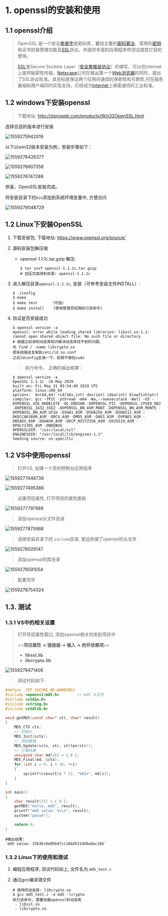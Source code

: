 # 1. openssl的安装和使用

## 1.1 openssl介绍

> OpenSSL 是一个安全[套接字](https://baike.baidu.com/item/%E5%A5%97%E6%8E%A5%E5%AD%97)层密码库，囊括主要的[密码算法](https://baike.baidu.com/item/%E5%AF%86%E7%A0%81%E7%AE%97%E6%B3%95)、常用的[密钥](https://baike.baidu.com/item/%E5%AF%86%E9%92%A5)和证书封装管理功能及[SSL](https://baike.baidu.com/item/SSL)协议，并提供丰富的应用程序供测试或其它目的使用。 
>
> [SSL](https://baike.baidu.com/item/SSL)是Secure Sockets Layer（[安全套接层协议](https://baike.baidu.com/item/%E5%AE%89%E5%85%A8%E5%A5%97%E6%8E%A5%E5%B1%82%E5%8D%8F%E8%AE%AE)）的缩写，可以在Internet上提供秘密性传输。[Netscape](https://baike.baidu.com/item/Netscape)公司在推出第一个[Web浏览器](https://baike.baidu.com/item/Web%E6%B5%8F%E8%A7%88%E5%99%A8)的同时，提出了SSL协议标准。其目标是保证两个应用间通信的保密性和可靠性,可在服务器端和用户端同时实现支持。已经成为[Internet](https://baike.baidu.com/item/Internet)上保密通讯的工业标准。 

## 1.2 windows下安装openssl

> 下载地址: http://slproweb.com/products/Win32OpenSSL.html

选择合适的版本进行安装

![1559275942019](assets/1559275942019.png)

以下以win32版本安装为例，安装步骤如下：

![1559276426377](assets/1559276426377.png)

![1559276607358](assets/1559276607358.png)

![1559276747288](assets/1559276747288.png)

恭喜，OpenSSL安装完成。

将安装目录下的`bin`添加到系统环境变量中, 方便访问

![1559279048729](assets/1559279048729.png)

## 1.2 Linux下安装OpenSSL

1. 下载安装包, 下载地址:  <https://www.openssl.org/source/>

2. 源码安装包解压缩

   - openssl-1.1.1c.tar.gzip 解压:

     ```shell
     $ tar zxvf openssl-1.1.1c.tar.gzip
     # 加压完成得到目录: openssl-1.1.1c
     ```

3. 进入解压目录`openssl-1.1.1c`, 安装（可参考安装文件INSTALL）:

   ```shell
   $ ./config
   $ make
   $ make test 		（可选）
   $ make install	 (使用管理员权限执行该命令)
   ```

4. 验证是否安装成功

   ```shell
   $ openssl version -a
   openssl: error while loading shared libraries: libssl.so.1.1: cannot open shared object file: No such file or directory
   # 根据之前讲的动态库知识解决动态库找不到的问题。
   先 find / -name libcrypto.so
   把系统路径复制到/etc/ld.so.conf
   之后ldconfig生效一下，权限不够加sudo
   ```
   
   > 执行命令， 正确的输出结果： 
   
   ```shell
   $ openssl version -a
   OpenSSL 1.1.1c  28 May 2019
   built on: Fri May 31 03:54:40 2019 UTC
   platform: linux-x86_64
   options:  bn(64,64) rc4(16x,int) des(int) idea(int) blowfish(ptr) 
   compiler: gcc -fPIC -pthread -m64 -Wa,--noexecstack -Wall -O3 -DOPENSSL_USE_NODELETE -DL_ENDIAN -DOPENSSL_PIC -DOPENSSL_CPUID_OBJ -DOPENSSL_IA32_SSE2 -DOPENSSL_BN_ASM_MONT -DOPENSSL_BN_ASM_MONT5 -DOPENSSL_BN_ASM_GF2m -DSHA1_ASM -DSHA256_ASM -DSHA512_ASM -DKECCAK1600_ASM -DRC4_ASM -DMD5_ASM -DAES_ASM -DVPAES_ASM -DBSAES_ASM -DGHASH_ASM -DECP_NISTZ256_ASM -DX25519_ASM -DPOLY1305_ASM -DNDEBUG
   OPENSSLDIR: "/usr/local/ssl"
   ENGINESDIR: "/usr/local/lib/engines-1.1"
   Seeding source: os-specific
   ```

## 1.2  VS中使用openssl

> 打开VS, 创建一个空的控制台应用程序

![1559277446739](assets/1559277446739.png)

![1559277495386](assets/1559277495386.png)

> 设置项目属性, 打开项目的属性面板

![1559277797989](assets/1559277797989.png)

> 添加openssl头文件目录

![1559277875988](assets/1559277875988.png)

> 选择安装目录下的 `include`目录, 里边存储了openssl的头文件

![1559278029147](assets/1559278029147.png)

> 添加openssl的库目录

![1559278591054](assets/1559278591054.png)

> 配置完毕

![1559278754324](assets/1559278754324.png)

## 1.3. 测试

### 1.3.1 VS中的相关设置

> 打开项目属性窗口, 添加openssl相关的库到项目中
>
> ==**项目属性 -> 链接器 -> 输入 -> 附件依赖项**==
>
> - **libssl.lib**
> - **libcrypto.lib**

![1559278471406](assets/1559278471406.png)

> 测试代码如下:

```c
#define _CRT_SECURE_NO_WARNINGS
#include <openssl/md5.h>		// md5 头文件
#include <stdio.h>
#include <string.h>
#include <stdlib.h>

void getMD5(const char* str, char* result)
{
	MD5_CTX ctx;
	// 初始化
	MD5_Init(&ctx);
	// 添加数据
	MD5_Update(&ctx, str, strlen(str));
	// 计算结果
	unsigned char md[16] = { 0 };
	MD5_Final(md, &ctx);
	for (int i = 0; i < 16; ++i)
	{
		sprintf(&result[i * 2], "%02x", md[i]);
	}
}

int main()
{
	char result[33] = { 0 };
	getMD5("hello, md5", result);
	printf("md5 value: %s\n", result);
	system("pause");

	return 0;
}
```

```shell
#输出结果: 
`md5 value: 33b3bc8e05b4fcc16bd531dd9adac166`
```

### 1.3.2 Linux下的使用和测试

1. 编程应用程序,  测试代码如上, 文件名为  `md5_test.c`

2. 通过gcc编译源文件

   ```shell
   # 使用的动态库: libcrypto.so
   $ gcc md5_test.c -o md5 -lcrypto
   执行该命令, 需要加载openssl的动态库
   	- libssl.so
   	- libcrypto.so
   ```



